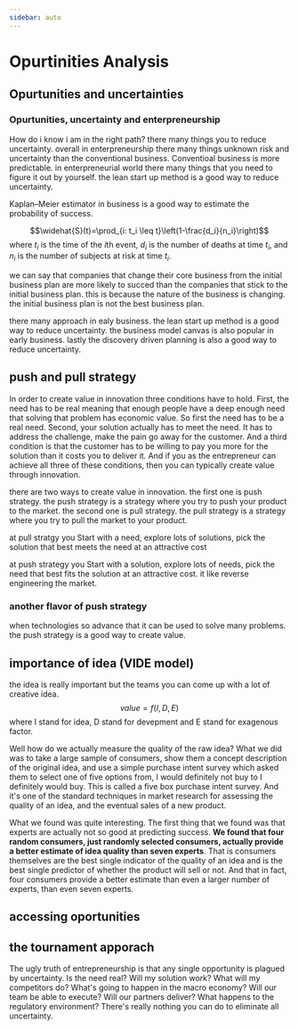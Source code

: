 ```yaml
---
sidebar: auto
--- 
```

# Opurtinities Analysis 
## Opurtunities and uncertainties
### Opurtunities, uncertainty and enterpreneurship
How do i know i am in the right path?  there many things you to reduce uncertainty. overall in enterpreneurship there many things unknown risk and uncertainty than the conventional business. Conventioal business is more predictable. in enterpreneurial world there many things that you need to figure it out by yourself. the lean start up method is a good way to reduce uncertainty. 

Kaplan–Meier estimator in business is a good way to estimate the probability of success.

$$\widehat{S}(t)=\prod_{i: t_i \leq t}\left(1-\frac{d_i}{n_i}\right)$$
where $t_i$ is the time of the $i$th event, $d_i$ is the number of deaths at time $t_i$, and $n_i$ is the number of subjects at risk at time $t_i$.

we can say that companies that change their core business from the initial business plan are more likely to succed than the companies that stick to the initial business plan. this is because the nature of the business is changing. the initial business plan is not the best business plan.

there many approach in ealy business. the lean start up method is a good way to reduce uncertainty. the business model canvas is also popular in early business. lastly the discovery driven planning is also a good way to reduce uncertainty. 

## push and pull strategy 

In order to create value in innovation three conditions have to hold. First, the need has to be real meaning that enough people have a deep enough need that solving that problem has economic value. So first the need has to be a real need. Second, your solution actually has to meet the need. It has to address the challenge, make the pain go away for the customer. And a third condition is that the customer has to be willing to pay you more for the solution than it costs you to deliver it. And if you as the entrepreneur can achieve all three of these conditions, then you can typically create value through innovation. 

there are two ways to create value in innovation. the first one is push strategy. the push strategy is a strategy where you try to push your product to the market. the second one is pull strategy. the pull strategy is a strategy where you try to pull the market to your product.

at pull stratgy you Start with a need, explore lots of solutions, pick the solution that best meets the need at an attractive cost

at push strategy you Start with a solution, explore lots of needs, pick the need that best fits the solution at an attractive cost. it like reverse engineering the market. 

### another flavor of push strategy
when technologies so advance that it can be used to solve many problems. the push strategy is a good way to create value. 

## importance of idea (VIDE model)

the idea is really important but the teams you can come up with a lot of creative idea. 
$$ value = f (I, D, E) $$
where I stand for idea, D stand for devepment and E stand for exagenous factor. 

Well how do we actually measure the quality of the raw idea? What we did was to take a large sample of consumers, show them a concept description of the original idea, and use a simple purchase intent survey which asked them to select one of five options from, I would definitely not buy to I definitely would buy. This is called a five box purchase intent survey. And it's one of the standard techniques in market research for assessing the quality of an idea, and the eventual sales of a new product.

What we found was quite interesting. The first thing that we found was that experts are actually not so good at predicting success. **We found that four random consumers, just randomly selected consumers, actually provide a better estimate of idea quality than seven experts**. That is consumers themselves are the best single indicator of the quality of an idea and is the best single predictor of whether the product will sell or not. And that in fact, four consumers provide a better estimate than even a larger number of experts, than even seven experts.

## accessing oportunities 

## the tournament apporach

The ugly truth of entrepreneurship is that any single opportunity is plagued by uncertainty. Is the need real? Will my solution work? What will my competitors do? What's going to happen in the macro economy? Will our team be able to execute? Will our partners deliver? What happens to the regulatory environment? There's really nothing you can do to eliminate all uncertainty. 